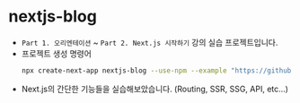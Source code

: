 # nextjs-blog
 - `Part 1. 오리엔테이션` ~ `Part 2. Next.js 시작하기` 강의 실습 프로젝트입니다.
 - 프로젝트 생성 명령어
   ```bash
   npx create-next-app nextjs-blog --use-npm --example "https://github.com/vercel/next-learn/tree/master/basics/learn-starter"
   ```
 - Next.js의 간단한 기능들을 실습해보았습니다. (Routing, SSR, SSG, API, etc...)